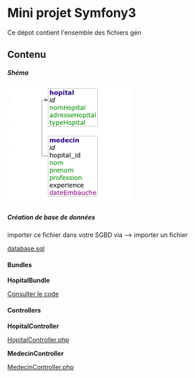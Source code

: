 Mini projet Symfony3
========================

Ce dépot contient l'ensemble des fichiers gén

Contenu
--------------


##### Shéma 

[![schema](https://github.com/aminelch/mini-projet-symofony3/blob/aminelch/img/schema_db.png "schema")](https://github.com/aminelch/mini-projet-symofony3/blob/aminelch/img/schema_db.png "schema")

##### Création de  base de données
importer ce fichier dans votre SGBD via --> importer un fichier  

[database.sql](https://github.com/aminelch/mini-projet-symofony3/blob/aminelch/database-backup/database.sql "database.sql")

#### Bundles 

**HopitalBundle** 

[Consulter le code ](https://github.com/aminelch/mini-projet-symofony3/tree/aminelch/src/HopitalBundle "Consulter le code ")

#### Controllers 

**HopitalController**

[HopitalController.php](https://github.com/aminelch/mini-projet-symofony3/blob/aminelch/src/HopitalBundle/Controller/HopitalController.php "HopitalController.php")


**MedecinController** 

[MedecinController.php](https://github.com/aminelch/mini-projet-symofony3/blob/aminelch/src/HopitalBundle/Controller/MedecinController.php "MedecinController.php")


